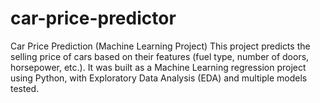 # car-price-predictor
 Car Price Prediction (Machine Learning Project)  This project predicts the selling price of cars based on their features (fuel type, number of doors, horsepower, etc.).   It was built as a Machine Learning regression project using Python, with Exploratory Data Analysis (EDA) and multiple models tested.  
